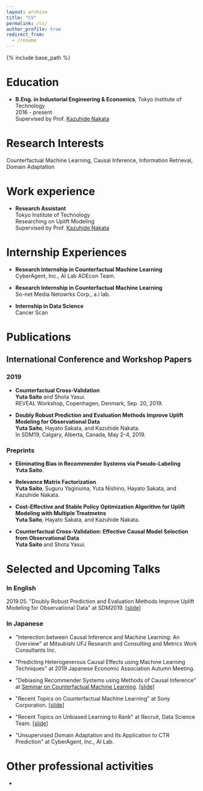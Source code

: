 ```yaml
---
layout: archive
title: "CV"
permalink: /cv/
author_profile: true
redirect_from:
  - /resume
---
```


{% include base_path %}

Education
======
- **B.Eng. in Industorial Engineering & Economics**, Tokyo Institute of Technology  
    2016 - present  
    Supervised by Prof. [Kazuhide Nakata](http://www.me.titech.ac.jp/~nakata/nakata_en.html)

Research Interests
======
Counterfactual Machine Learning, Causal Inference, Information Retrieval, Domain Adaptation

Work experience
======
- **Research Assistant**  
  Tokyo Institute of Technology  
  Researching on Uplift Modeling  
  Supervised by Prof. [Kazuhide Nakata](http://www.me.titech.ac.jp/~nakata/nakata_en.html)

Internship Experiences
======
- __Research Internship in Counterfactual Machine Learning__  
  CyberAgent, Inc., AI Lab ADEcon Team.

- __Research Internship in Counterfactual Machine Learning__  
  So-net Media Netowrks Corp., a.i lab.

- __Internship in Data Science__  
  Cancer Scan


Publications
======
## International Conference and Workshop Papers

### 2019  

-  **Counterfactual Cross-Validation**  
__Yuta Saito__ and Shota Yasui.  
REVEAL Workshop, Copenhagen, Denmark, Sep. 20, 2019.  

-  **Doubly Robust Prediction and Evaluation Methods Improve Uplift Modeling for Observational Data**  
__Yuta Saito__, Hayato Sakata, and Kazuhide Nakata.  
 In SDM19, Calgary, Alberta, Canada, May 2-4, 2019.


### Preprints
- **Eliminating Bias in Recommender Systems via Pseudo-Labeling**  
__Yuta Saito__.  

- **Relevance Matrix Factorization**  
__Yuta Saito__, Suguru Yaginuma, Yuta Nishino, Hayato Sakata, and Kazuhide Nakata.  

- **Cost-Effective and Stable Policy Optimization Algorithm for Uplift Modeling with Multiple Treatmetns**    
__Yuta Saito__, Hayato Sakata, and Kazuhide Nakata.  

-  **Counterfactual Cross-Validation: Effective Causal Model Selection from Observational Data**  
__Yuta Saito__ and Shota Yasui.   


Selected and Upcoming Talks
======

### In English

2019.05. "Doubly Robust Prediction and Evaluation Methods Improve Uplift Modeling for Observational Data" at SDM2019.  [[slide]()]

### In Japanese

- "Interection between Causal Inference and Machine Learning: An Overview" at Mitsubishi UFJ Research and Consulting and Metrics Work Consultants Inc.  

- "Predicting Heterogenerous Causal Effects using Machine Learning Techniques" at 2019 Japanese Economic Association Autumn Meeting.  

- "Debiasing Recommender Systems using Methods of Causal Inference" at [Seminar on Counterfactual Machine Learning](https://connpass.com/event/128714/). [[slide](https://github.com/usaito/usaito.github.io/blob/master/files/190710_CFML_study.pdf&print-pdf)]

- "Recent Topics on Counterfactual Machine Learning" at Sony Corporation. [[slide](https://github.com/usaito/usaito.github.io/blob/master/files/190729_sonyRD.pdf&print-pdf)]

- "Recent Topics on Unbiased Learning to Rank" at Recruit, Data Science Team. [[slide]()]

- "Unsupervised Domain Adaptation and Its Application to CTR Prediction" at CyberAgent, Inc., AI Lab.  



Other professional activities
======
-
